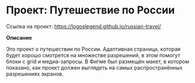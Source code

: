 # Проект: Путешествие по России

Ссылка на проект: https://logoslegend.github.io/russian-travel/

**Описание**

Это проект о путешествии по России.
Адаптивная страница, которая будет хорошо смотрется на множестве разрешений, в этом помогут блоки с grid и медиа-запросы.
В Фигме был размещён макет, в котором показано, как проект должен выглядеть на самых распространённых разрешениях экранов.